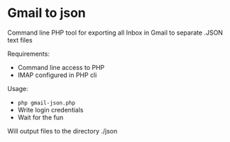 Gmail to json
=====
 
Command line PHP tool for exporting all Inbox in Gmail to separate .JSON text files

Requirements:

- Command line access to PHP
- IMAP configured in PHP cli 

Usage:

- ```php gmail-json.php```
- Write login credentials
- Wait for the fun

Will output files to the directory ./json
